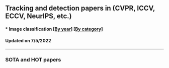 ## Tracking and detection papers in (CVPR, ICCV, ECCV, NeurIPS, etc.)



####  * Image classification [[By year](https://github.com/huangxingseng/Adversarial-example-paper/Image_classiﬁcation_Adversarial.md)]  [[By category](https://github.com/huangxingseng/Adversarial-example-paper/Image_classiﬁcation_Adversarial.md)]

#### Updated on 7/5/2022 
---
### SOTA and HOT papers
